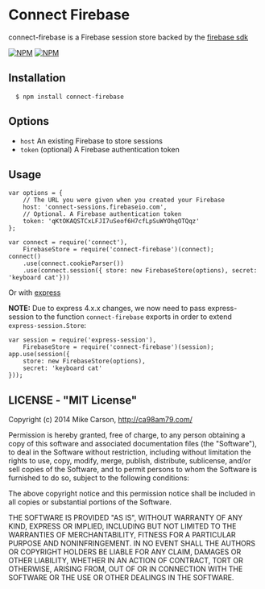 # Connect Firebase

connect-firebase is a Firebase session store backed by the [firebase sdk](https://www.firebase.com/docs/nodejs-quickstart.html)

[![NPM](https://nodei.co/npm/connect-firebase.png)](https://nodei.co/npm/connect-firebase/)
[![NPM](https://nodei.co/npm-dl/connect-firebase.png)](https://nodei.co/npm-dl/connect-firebase/)

## Installation

      $ npm install connect-firebase

## Options
  
  - `host` An existing Firebase to store sessions
  - `token` (optional) A Firebase authentication token

## Usage

    var options = {
        // The URL you were given when you created your Firebase
        host: 'connect-sessions.firebaseio.com',
        // Optional. A Firebase authentication token
        token: 'qKtOKAQSTCxLFJI7uSeof6H7cfLpSuWYOhqOTQqz'
    };
    
    var connect = require('connect'),
        FirebaseStore = require('connect-firebase')(connect);
    connect()
        .use(connect.cookieParser())
        .use(connect.session({ store: new FirebaseStore(options), secret: 'keyboard cat'}))

 Or with [express](http://expressjs.com/)
 
 **NOTE:** Due to express 4.x.x changes, we now need to pass express-session to the function `connect-firebase` exports in order to extend `express-session.Store`:
    
    var session = require('express-session'),
        FirebaseStore = require('connect-firebase')(session);
    app.use(session({
        store: new FirebaseStore(options), 
        secret: 'keyboard cat' 
    }));

## LICENSE - "MIT License"

Copyright (c) 2014 Mike Carson, http://ca98am79.com/

Permission is hereby granted, free of charge, to any person
obtaining a copy of this software and associated documentation
files (the "Software"), to deal in the Software without
restriction, including without limitation the rights to use,
copy, modify, merge, publish, distribute, sublicense, and/or sell
copies of the Software, and to permit persons to whom the
Software is furnished to do so, subject to the following
conditions:

The above copyright notice and this permission notice shall be
included in all copies or substantial portions of the Software.

THE SOFTWARE IS PROVIDED "AS IS", WITHOUT WARRANTY OF ANY KIND,
EXPRESS OR IMPLIED, INCLUDING BUT NOT LIMITED TO THE WARRANTIES
OF MERCHANTABILITY, FITNESS FOR A PARTICULAR PURPOSE AND
NONINFRINGEMENT. IN NO EVENT SHALL THE AUTHORS OR COPYRIGHT
HOLDERS BE LIABLE FOR ANY CLAIM, DAMAGES OR OTHER LIABILITY,
WHETHER IN AN ACTION OF CONTRACT, TORT OR OTHERWISE, ARISING
FROM, OUT OF OR IN CONNECTION WITH THE SOFTWARE OR THE USE OR
OTHER DEALINGS IN THE SOFTWARE.

